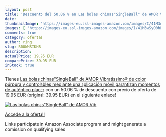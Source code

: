 ```yaml
---
layout: post
title: 'Descuento del 50.06 % en Las bolas chinas"SingleBall" de AMOR Vib'
date: 
thumbnailImage: 'https://images-eu.ssl-images-amazon.com/images/I/41M3wSyO0hL._SL200_.jpg'
images: [ 'https://images-eu.ssl-images-amazon.com/images/I/41M3wSyO0hL._SL200_.jpg' ]
comments: true
category: ofertas
author: ring
slug: B00WHSIKH8
description:
actualPrice: 19.95 EUR
comparePrice: 39.95 EUR
inStock: true
---
```


Tienes [Las bolas chinas"SingleBall" de AMOR Vibratissimo® de color púrpura y controlables mediante una aplicación móvil garantizan momentos de auténtico placer](https://www.amazon.es/dp/B00WHSIKH8/?tag=tolees-21) con un 50.06 % de descuento con precio de oferta de 19.95 EUR (original: 39.95 EUR) en el siguiente enlace!

[![Las bolas chinas"SingleBall" de AMOR Vib](https://images-eu.ssl-images-amazon.com/images/I/41M3wSyO0hL._SL200_.jpg)](https://www.amazon.es/dp/B00WHSIKH8/?tag=tolees-21)

[Accede a la oferta!!](https://www.amazon.es/dp/B00WHSIKH8/?tag=tolees-21)

Links participate in Amazon Associate program and might generate a comission on qualifying sales


